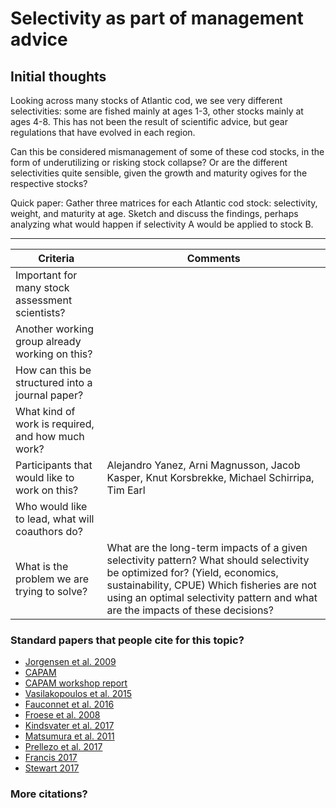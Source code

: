 # Selectivity as part of management advice

## Initial thoughts

Looking across many stocks of Atlantic cod, we see very different selectivities:
some are fished mainly at ages 1-3, other stocks mainly at ages 4-8. This has
not been the result of scientific advice, but gear regulations that have evolved
in each region.

Can this be considered mismanagement of some of these cod stocks, in the form of
underutilizing or risking stock collapse? Or are the different selectivities
quite sensible, given the growth and maturity ogives for the respective stocks?

Quick paper: Gather three matrices for each Atlantic cod stock: selectivity,
weight, and maturity at age. Sketch and discuss the findings, perhaps analyzing
what would happen if selectivity A would be applied to stock B.

***

Criteria | Comments
-------- | --------
Important for many stock assessment scientists?   |
Another working group already working on this?    |
How can this be structured into a journal paper?  |
What kind of work is required, and how much work? |
Participants that would like to work on this?     | Alejandro Yanez, Arni Magnusson, Jacob Kasper, Knut Korsbrekke, Michael Schirripa, Tim Earl
Who would like to lead, what will coauthors do?   |
What is the problem we are trying to solve? | What are the long-term impacts of a given selectivity pattern? What should selectivity be optimized for? (Yield, economics, sustainability, CPUE) Which fisheries are not using an optimal selectivity pattern and what are the impacts of these decisions?


### Standard papers that people cite for this topic?

* [Jorgensen et al. 2009](http://archimer.ifremer.fr/doc/00000/6867/)
* [CAPAM](http://capamresearch.org/current-projects/selectivity)
* [CAPAM workshop report](https://swfsc.noaa.gov/publications/CR/2013/2013Crone.pdf)
* [Vasilakopoulos et al. 2015](http://onlinelibrary.wiley.com/doi/10.1111/faf.12117/abstract)
* [Fauconnet et al. 2016](http://www.sciencedirect.com/science/article/pii/S0308597X15003231)
* [Froese et al. 2008](https://www.researchgate.net/publication/222434389_Size_matters_How_single-species_management_can_contribute_to_ecosystem-based_fisheries_management)
* [Kindsvater et al. 2017](onlinelibrary.wiley.com/doi/10.1111/faf.12208/abstract)
* [Matsumura et al. 2011](https://link.springer.com/article/10.1007/s10682-010-9444-8)
* [Prellezo et al. 2017](http://scientiamarina.revistas.csic.es/index.php/scientiamarina/article/view/1722)
* [Francis 2017](http://www.sciencedirect.com/science/article/pii/S0165783616301953)
* [Stewart 2017](www.sciencedirect.com/science/article/pii/S0165783616302077)
### More citations?
